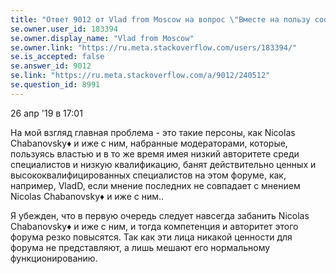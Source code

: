 ```yaml
---
title: "Ответ 9012 от Vlad from Moscow на вопрос \"Вместе на пользу сообщества...\""
se.owner.user_id: 183394
se.owner.display_name: "Vlad from Moscow"
se.owner.link: "https://ru.meta.stackoverflow.com/users/183394/"
se.is_accepted: false
se.answer_id: 9012
se.link: "https://ru.meta.stackoverflow.com/a/9012/240512"
se.question_id: 8991
---
```


26 апр '19 в 17:01

 На мой взгляд главная проблема - это такие персоны, как Nicolas
 Chabanovsky♦ и иже с ним, набранные модераторами, которые, пользуясь
 властью и в то же время имея низкий авторитете среди специалистов и
 низкую квалификацию, банят действительно ценных и
 высококвалифицированных специалистов на этом форуме, как, например,
 VladD, если мнение последних не совпадает с мнением Nicolas
 Chabanovsky♦ и иже с ним..
 
 Я убежден, что в первую очередь следует навсегда забанить Nicolas
 Chabanovsky♦ и иже с ним, и тогда компетенция и авторитет этого форума
 резко повысятся. Так как эти лица никакой ценности для форума не
 представляют, а лишь мешают его нормальному функционированию.